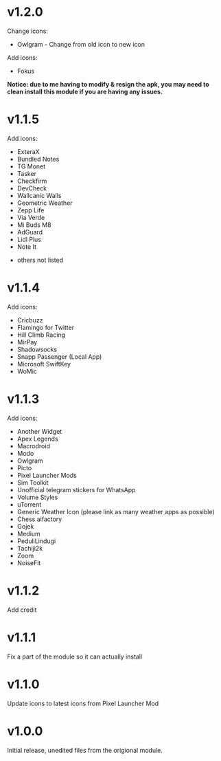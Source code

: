 # v1.2.0
Change icons:
* Owlgram - Change from old icon to new icon

Add icons:
* Fokus

**Notice: due to me having to modify & resign the apk, you may need to clean install this module if you are having any issues.**

# v1.1.5
Add icons:
* ExteraX
* Bundled Notes
* TG Monet
* Tasker
* Checkfirm
* DevCheck
* Wallcanic Walls
* Geometric Weather
* Zepp Life
* Via Verde
* Mi Buds M8
* AdGuard
* Lidl Plus
* Note It
+ others not listed

# v1.1.4
Add icons:
* Cricbuzz
* Flamingo for Twitter
* Hill Climb Racing
* MirPay
* Shadowsocks
* Snapp Passenger (Local App)
* Microsoft SwiftKey
* WoMic

# v1.1.3
Add icons:
* Another Widget
* Apex Legends
* Macrodroid
* Modo
* Owlgram
* Picto
* Pixel Launcher Mods
* Sim Toolkit
* Unofficial telegram stickers for WhatsApp
* Volume Styles
* uTorrent
* Generic Weather Icon (please link as many weather apps as possible)
* Chess aifactory
* Gojek
* Medium
* PeduliLindugi
* Tachiji2k
* Zoom
* NoiseFit

# v1.1.2

Add credit

# v1.1.1
Fix a part of the module so it can actually install

# v1.1.0
Update icons to latest icons from Pixel Launcher Mod

# v1.0.0
Initial release, unedited files from the origional module.

